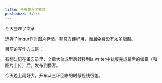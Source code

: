 ```yaml
---
title: 今天整理了文章
published: false
---
```

今天整理了文章

选择了imgur作为图片存储，非常方便好用，而且免费没有太多限制。

目前的写作方式是：

有想法记在备忘录里，文章大体成型后转移到ia writer中排版完成最后的编辑（和图片上传）后，发布到播客。

今天晚上雨好大，开车从三环回来的时候视线很差。

